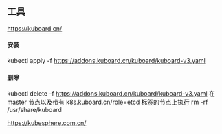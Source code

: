 ## 工具

https://kuboard.cn/

#### 安装
kubectl apply -f https://addons.kuboard.cn/kuboard/kuboard-v3.yaml

#### 删除
kubectl delete -f https://addons.kuboard.cn/kuboard/kuboard-v3.yaml
在 master 节点以及带有 k8s.kuboard.cn/role=etcd 标签的节点上执行
rm -rf /usr/share/kuboard

https://kubesphere.com.cn/
